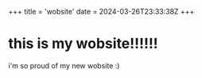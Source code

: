 +++
title = 'wobsite'
date = 2024-03-26T23:33:38Z
+++
# this is my wobsite!!!!!!

i'm so proud of my new wobsite :)
